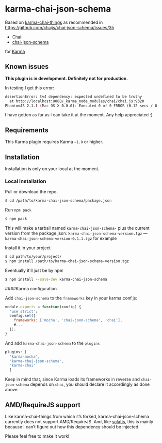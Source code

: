 karma-chai-json-schema
================

Based on [karma-chai-things](https://github.com/solatis/karma-chai-things)
as recommended in https://github.com/chaijs/chai-json-schema/issues/35

  * [Chai](http://chaijs.com)
  * [chai-json-schema](http://chaijs.com/plugins/chai-json-schema)

for [Karma](http://karma-runner.github.io)

Known issues
------------

**This plugin is in development. Definitely not for production.**

In testing I get this error:

```sh
AssertionError: tv4 dependency: expected undefined to be truthy
  at http://localhost:8080/_karma_node_modules/chai/chai.js:9320
PhantomJS 2.1.1 (Mac OS X 0.0.0): Executed 0 of 0 ERROR (0.12 secs / 0 secs)
```

I have gotten as far as I can take it at the moment.
Any help appreciated :)


Requirements
------------

This Karma plugin requires Karma `~1.0` or higher.

Installation
------------

Installation is only on your local at the moment.

### Local installation
Pull or download the repo.

```sh
$ cd /path/to/karma-chai-json-schema/package.json
```

Run `npm pack`

```sh
$ npm pack
```
This will make a tarball named `karma-chai-json-schema-` plus the current version from the package.json:
`karma-chai-json-schema-version.tgz` — `karma-chai-json-schema-version-0.1.1.tgz` for example

Install it in your project

```sh
$ cd path/to/your/project/
$ npm install /path/to/karma-chai-json-schema-version.tgz
```

Eventually it'll just be by npm

```sh
$ npm install --save-dev karma-chai-json-schema
```

####Karma configuration

Add `chai-json-schema` to the `frameworks` key in your karma.conf.js:

```js
module.exports = function(config) {
  'use strict';
  config.set({
    frameworks: ['mocha', 'chai-json-schema', 'chai'],
    #...
  });
}
```

And add `karma-chai-json-schema` to the `plugins`

```js
plugins: [
  'karma-mocha',
  'karma-chai-json-schema',
  'karma-chai'
  ]
```

Keep in mind that, since Karma loads its frameworks in reverse and `chai-json-schema` depends on `chai`, you should declare it accordingly as done above.


AMD/RequireJS support
------------

Like karma-chai-things from which it’s forked, karma-chai-json-schema currently does not support AMD/RequireJS.
And, like [solatis](https://github.com/solatis), this is mainly because I can’t figure out how this dependency should be injected.

Please feel free to make it work!